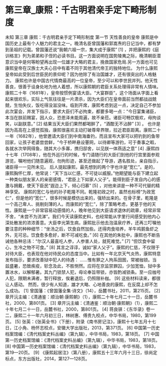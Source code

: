 # 第三章_康熙：千古明君亲手定下畸形制度

未知
第三章
康熙：千古明君亲手定下畸形制度
第一节
天性善良的皇帝
康熙是中国历史上最有个人魅力的君主之一。晚清名臣曾国藩和郭嵩焘的日记当中，都有梦到圣祖的记载。曾国藩还说“我朝六祖一宗，集大成于康熙”
[1]
，并把康熙的《庭训格言》列为弟弟和子侄的必读书目。这一方面说明在国势陵夷之际，晚清朝臣潜意识当中是何等盼望再出现一位雄才大略的君主，挽救国家危局.另一方面也可见康熙皇帝在汉族士大夫心目中有着不同于其他清代帝王的独特地位。
为什么康熙皇帝如此受到后世臣民的景仰呢？因为他除了有治国雄才，还有很突出的人格魅力。
康熙也许是中国古代情商最高的一位皇帝，至少可以和李世民并列。他天性善良，很善于设身处地为他人着想，所以康熙朝的君臣关系处理得非常有人情味。
康熙二十年（1681年），皇帝按惯例宴请大臣。“大宴群臣”，这个场面从字面上看起来很欢乐，实际上气氛往往是一片肃杀，因为大臣们在皇帝面前当然都战战兢兢，生怕失仪，饭吃得没滋没味。临到开席，康熙考虑到这一点，决定自己不参加此次宴会，并发下指示，要求大臣们不必拘束，都要多喝一点：“今日宴集诸臣，本当在朕前赐宴，因人众，恐恩泽未能周遍，故不亲莅。诸臣可畅饮极欢，毋拘谈笑，以副朕意。”
[2]
结果当天大臣们果然都喝醉了，“酒酣无不沾醉”
[3]
。
也许是因为高高在上感觉孤独，康熙很喜欢主动打破尊卑界限，拉近君臣距离。康熙二十一年（1682年），他曾邀请大臣们到中南海垂钓，而且宣布大家可以把钓到的鱼带回家，让孩子老婆尝尝鲜，“今于桥畔悬设罾网，以待卿等游钓，可于奏事之暇，各就水次举网得鱼，随其大小多寡，携归邸舍，以见朕一体燕适之意”
[4]
.康熙四十七年（1708年），他在外巡行的时候，专门请随行的大臣们到他的行宫里面参观游览，嘱咐他们随意遍观，勿拘形迹，甚至还做起了导游，遇名胜处，亲自指示，诸臣得一一见所未见。
后人提起康熙，最先想到的两个字也许是“宽仁”。是的，康熙胸怀仁厚，他常说：“天下当以仁感，不可徒以威服。”他期望能与臣下建立起一种类似朋友家人的亲密感情，“君臣上下如家人父子”。能得到臣子发自内心的感激与拥戴，使天下臣民“遐迩上下，倾心归慕”
[5]
，对他来讲是一种不可代替的精神享受。
康熙的宽仁与他的孙子乾隆不同。乾隆初政之时，虽然也标榜“为政宽仁”，但是他的“宽仁”，很多时候是模仿出来的，强矫出来的。在骨子里，乾隆是一个高己卑人、挑剔刻薄的人。而康熙的“宽仁”，除了策略考虑，更基于他的天性。康熙是一个非常容易动感情的人，晚年他见到大臣请求退休的疏章，经常非常不舍，“未尝不为流涕”。我们今天读康熙史料，也经常能从字里行间感受到他内心深处散发的浓浓善意。大臣李光第生病，康熙批示他去泡温泉疗养，还再三叮嘱他要注意的种种细节：“坐汤之后，饮食自然加些。还得肉食培养，羊牛鸡鹅鱼虾之外，无可忌。饮食愈多愈好，断不可减吃食。”
[6]
在其他的朱批中，康熙也不断告诫他各种忌讳：“尔汉人最喜吃人参，人参害人处，就死难觉。”
[7]
“但饮食中留心，生冷之物不可食。”
[8]
其言之谆谆，诚如“家人父子”。康熙的仁慈，不仅限于对待大臣，也表现在他对待民众的态度当中。比如有一年北京天气炎热，康熙特意发布指示，要求改善狱中犯人的待遇：
……惟有罪之人拘系囹圄，常被枷锁。当兹盛暑，恐致疾疫，轸念及此，不胜恻然。应将在京监禁罪囚，少加宽恤，狱中多置冰水，以解郁暑。其九门锁禁人犯，毋论奉旨带锁，亦皆酌减锁条。至一应枷号人犯，限期未满者，暂行释放，俟暑退后，仍照限补枷。
[9]
这些材料读来，都很让人感动。
然而，很少有人知道，雄才大略、心地善良的康熙，在反腐上却不怎么成功。
[1]
曾国藩：《曾国藩全集·诗文》（14），岳麓书社，2011，第215页。
[2]
章开沅主编：《清通鉴：顺治朝·康熙朝》（1），康熙二十年七月二十一日，岳麓书社，2000，第801页。
[3]
章开沅主编：《清通鉴：顺治朝·康熙朝》（1），康熙二十年七月二十一日，岳麓书社，2000，第801页。
[4]
蒋良骐：《东华录》卷一二，康熙二十一年六月初三日，林树惠、傅贵九校点，中华书局，1980，第199页。
[5]
张英：《张英全书》（下册），附录《南书房记注》，康熙十七年五月十七日，江小角、杨怀志校点，安徽大学出版社，2013，第371页。
[6]
中国第一历史档案馆编：《清代档案史料丛编》（第九辑），中华书局，1983，第18页。
[7]
中国第一历史档案馆编：《清代档案史料丛编》（第九辑），中华书局，1983，第18页。
[8]
中国第一历史档案馆编：《清代档案史料丛编》（第九辑），中华书局，1983，第19—20页。
[9]
《康熙起居注》（第八册），康熙五十三年六月十三日，徐尚定标点，东方出版社，2014，第127—128页。
